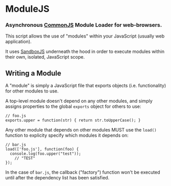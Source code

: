 ModuleJS
========
### Asynchronous [CommonJS][] Module Loader for web-browsers.

This script allows the use of "modules" within your JavaScript (usually
web application).

It uses [SandboxJS][] underneath the hood in order to execute modules within
their own, isolated, JavaScript scope.


Writing a Module
----------------

A "module" is simply a JavaScript file that exports objects (i.e. functionality) for
other modules to use.

A top-level module doesn't depend on any other modules, and
simply assigns properties to the global `exports` object for others to use:

    // foo.js
    exports.upper = function(str) { return str.toUpperCase(); }

Any other module that depends on other modules MUST use the `load()` function to
explicity specify which modules it depends on:

    // bar.js
    load(['foo.js'], function(foo) {
      console.log(foo.upper("test"));
        // "TEST"
    });

In the case of `bar.js`, the callback ("factory") function won't be executed until after
the dependency list has been satisfied.

[SandboxJS]: https://github.com/TooTallNate/SandboxJS
[CommonJS]: http://wiki.commonjs.org/wiki/Modules
